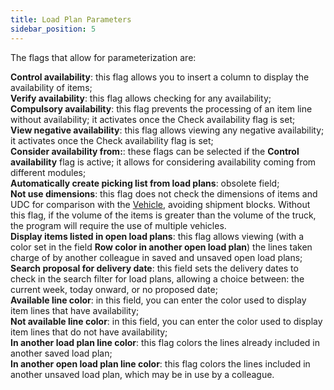 ```yaml
---
title: Load Plan Parameters
sidebar_position: 5
---
```


The flags that allow for parameterization are:       

**Control availability**: this flag allows you to insert a column to display the availability of items;      
**Verify availability**: this flag allows checking for any availability;       
**Compulsory availability**: this flag prevents the processing of an item line without availability; it activates once the Check availability flag is set;                  
**View negative availability**: this flag allows viewing any negative availability; it activates once the Check availability flag is set;     
**Consider availability from:**: these flags can be selected if the **Control availability** flag is active; it allows for considering availability coming from different modules;      
**Automatically create picking list from load plans**: obsolete field;          
**Not use dimensions**: this flag does not check the dimensions of items and UDC for comparison with the [Vehicle](/docs/logistics/motorvehicles/motorvehicle), avoiding shipment blocks. Without this flag, if the volume of the items is greater than the volume of the truck, the program will require the use of multiple vehicles.            
**Display items listed in open load plans**: this flag allows viewing (with a color set in the field **Row color in another open load plan**) the lines taken charge of by another colleague in saved and unsaved open load plans;      
**Search proposal for delivery date**: this field sets the delivery dates to check in the search filter for load plans, allowing a choice between: the current week, today onward, or no proposed date;         
**Available line color**: in this field, you can enter the color used to display item lines that have availability;       
**Not available line color**: in this field, you can enter the color used to display item lines that do not have availability;      
**In another load plan line color**: this flag colors the lines already included in another saved load plan;      
**In another open load plan line color**: this flag colors the lines included in another unsaved load plan, which may be in use by a colleague.